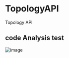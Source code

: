 # TopologyAPI
Topology API

## code Analysis test
![image](https://user-images.githubusercontent.com/61004485/169532641-75204ef2-b601-45ab-8d71-dbe5ba2ef760.png)
